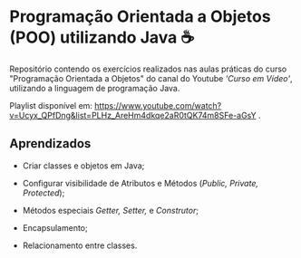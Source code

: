 # Programação Orientada a Objetos (POO) utilizando Java :coffee:

Repositório contendo os exercícios realizados nas aulas práticas do curso "Programação Orientada a Objetos" do canal do Youtube _'Curso em Vídeo'_, utilizando a linguagem de programação Java.

Playlist disponível em: https://www.youtube.com/watch?v=Ucyx_QPfDng&list=PLHz_AreHm4dkqe2aR0tQK74m8SFe-aGsY .

## Aprendizados

* Criar classes e objetos em Java;

* Configurar visibilidade de Atributos e Métodos (_Public, Private, Protected_);

* Métodos especiais _Getter, Setter,_ e _Construtor_;

* Encapsulamento;

* Relacionamento entre classes.

  